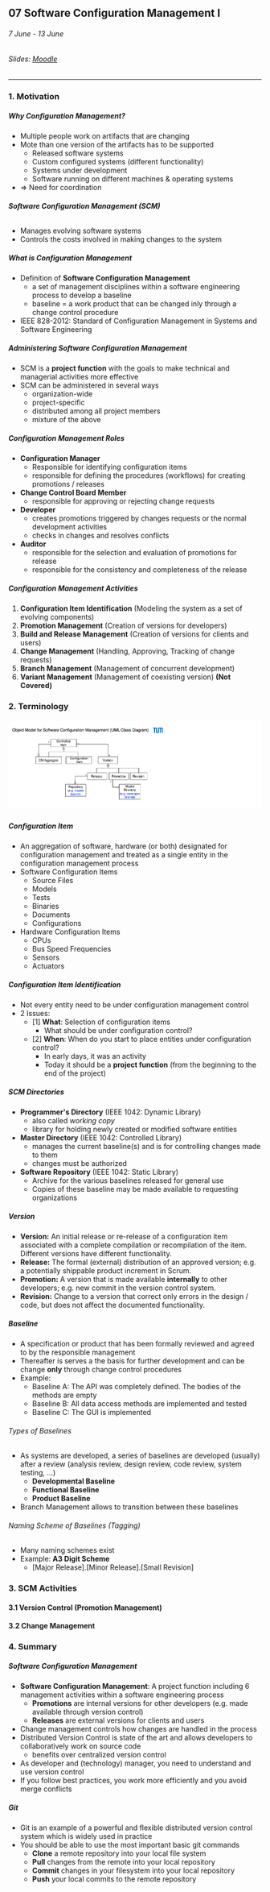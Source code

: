 ## 07 Software Configuration Management I

###### 7 June - 13 June

###### Slides: [Moodle](https://www.moodle.tum.de/mod/resource/view.php?id=589540)

---

### 1. Motivation

##### Why Configuration Management?

* Multiple people work on artifacts that are changing
* Mote than one version of the artifacts has to be supported
  * Released software systems
  * Custom configured systems \(different functionality\)
  * Systems under development
  * Software running on different machines & operating systems
* =&gt; Need for coordination

###### **Software Configuration Management \(SCM\)**

* Manages evolving software systems
* Controls the costs involved in making changes to the system

##### What is Configuration Management

* Definition of **Software Configuration Management**
  * a set of management disciplines within a software engineering process to develop a baseline
  * baseline = a work product that can be changed inly through a change control procedure
* IEEE 828-2012: Standard of Configuration Management in Systems and Software Engineering

##### Administering Software Configuration Management

* SCM is a **project function** with the goals to make technical and managerial  activities more effective
* SCM can be administered in several ways
  * organization-wide
  * project-specific
  * distributed among all project members
  * mixture of the above

##### Configuration Management Roles

* **Configuration Manager**
  * Responsible for identifying configuration items
  * responsible for defining the procedures \(workflows\) for creating promotions / releases
* **Change Control Board Member**
  * responsible for approving or rejecting change requests
* **Developer**
  * creates promotions triggered by changes requests or the normal development activities
  * checks in changes and resolves conflicts
* **Auditor**
  * responsible for the selection and evaluation of promotions for release
  * responsible for the consistency and completeness of the release

##### Configuration Management Activities

1. **Configuration Item Identification** \(Modeling the system as a set of evolving components\)
2. **Promotion Management** \(Creation of versions for developers\)
3. **Build and Release Management** \(Creation of versions for clients and users\)
4. **Change Management** \(Handling, Approving, Tracking of change requests\)
5. **Branch Management** \(Management of concurrent development\)
6. **Variant Management** \(Management of coexisting version\) **\(Not Covered\)**

### 2. Terminology

##### ![](/assets/scm.png)

##### Configuration Item

* An aggregation of software, hardware \(or both\) designated for configuration management and treated as a single entity in the configuration management process
* Software Configuration Items
  * Source Files
  * Models
  * Tests
  * Binaries
  * Documents
  * Configurations
* Hardware Configuration Items
  * CPUs
  * Bus Speed Frequencies
  * Sensors
  * Actuators

##### Configuration Item Identification

* Not every entity need to be under configuration management control
* 2 Issues:
  * \[1\] **What**: Selection of configuration items
    * What should be under configuration control?
  * \[2\] **When**: When do you start to place entities under configuration control?
    * In early days, it was an activity
    * Today it should be a **project function** \(from the beginning to the end of the project\)

##### SCM Directories

* **Programmer's Directory** \(IEEE 1042: Dynamic Library\)
  * also called _working copy_
  * library for holding newly created or modified software entities
* **Master Directory** \(IEEE 1042: Controlled Library\)
  * manages the current baseline\(s\) and is for controlling changes made to them
  * changes must be authorized
* **Software Repository** \(IEEE 1042: Static Library\)
  * Archive for the various baselines released for general use
  * Copies of these baseline may be made available to requesting organizations

##### Version

* **Version:** An initial release or re-release of a configuration item associated with a complete compilation or recompilation of the item. Different versions have different functionality.
* **Release:** The formal \(external\) distribution of an approved version; e.g. a potentially shippable product increment in Scrum.
* **Promotion:** A version that is made available **internally** to other developers; e.g.  new commit in the version control system.
* **Revision:** Change to a version that correct only errors in the design / code, but does not affect the documented functionality.

##### Baseline

* A specification or product that has been formally reviewed and agreed to by the responsible management
* Thereafter is serves a the basis for further development and can be change **only** through change control procedures
* Example:
  * Baseline A: The API was completely defined. The bodies of the methods are empty
  * Baseline B: All data access methods are implemented and tested
  * Baseline C: The GUI is implemented

###### Types of Baselines

* As systems are developed, a series of baselines are developed \(usually\) after a review \(analysis review, design review, code review, system testing, ...\)
  * **Developmental Baseline**
  * **Functional Baseline**
  * **Product Baseline**
* Branch Management allows to transition between these baselines

###### Naming Scheme of Baselines \(Tagging\)

* Many naming schemes exist
* Example: **A3 Digit Scheme**
  * \[Major Release\].\[Minor Release\].\[Small Revision\]

### 3. SCM Activities

#### 3.1 Version Control \(Promotion Management\)

#### 3.2 Change Management

### 4. Summary

##### Software Configuration Management

* **Software Configuration Management**: A project function including 6 management activities within a software engineering process
  * **Promotions** are internal versions for other developers \(e.g. made available through version
    control\)
  * **Releases** are external versions for clients and users
* Change management controls how changes are handled in the process
* Distributed Version Control is state of the art and allows developers to collaboratively
  work on source code
  * benefits over centralized version control
* As developer and \(technology\) manager, you need to understand and use version control
* If you follow best practices, you work more efficiently and you avoid merge conflicts

##### Git

* Git is an example of a powerful and flexible distributed version control system which is widely used in practice
* You should be able to use the most important basic git commands
  * **Clone** a remote repository into your local file system
  * **Pull** changes from the remote into your local repository
  * **Commit** changes in your filesystem into your local repository
  * **Push** your local commits to the remote repository



